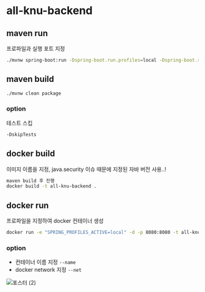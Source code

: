 # all-knu-backend

## maven run
프로파일과 실행 포트 지정
```bash
./mvnw spring-boot:run -Dspring-boot.run.profiles=local -Dspring-boot.run.jvmArguments='-Dserver.port=8080'
```

## maven build
```bash
./mvnw clean package
```
### option
테스트 스킵
```bash
-DskipTests
```

## docker build
이미지 이름을 지정, java.security 이슈 때문에 지정된 자바 버전 사용..!
```bash
maven build 후 진행
docker build -t all-knu-backend .
```

## docker run
프로파일을 지정하여 docker 컨테이너 생성
```bash
docker run -e "SPRING_PROFILES_ACTIVE=local" -d -p 8080:8080 -t all-knu-backend
```
### option
- 컨테이너 이름 지정 `--name`
- docker network 지정 `--net`

![포스터 (2)](https://user-images.githubusercontent.com/35598710/146746726-6032219a-f47d-4c1e-b996-ec7f5252adb7.png)

